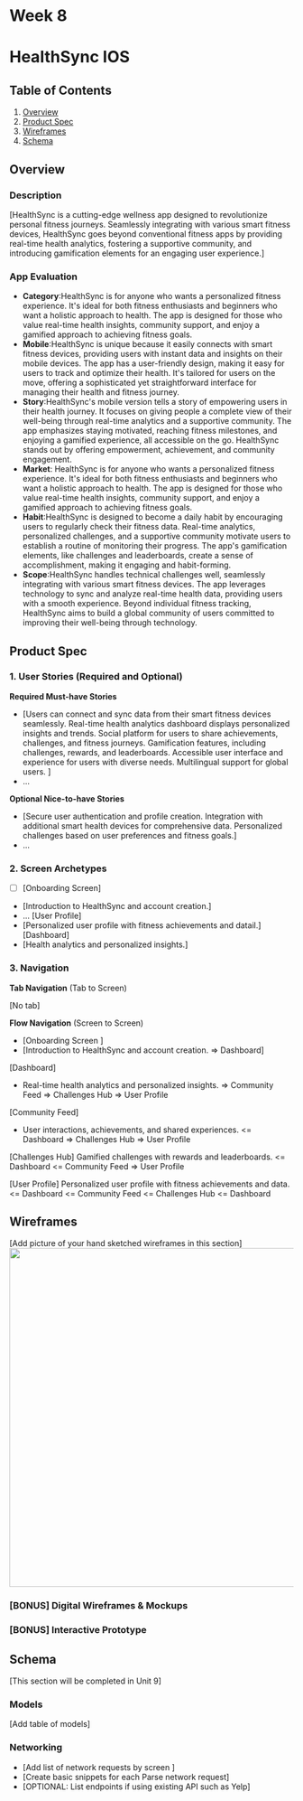 Week 8 
===

# HealthSync IOS

## Table of Contents

1. [Overview](#Overview)
2. [Product Spec](#Product-Spec)
3. [Wireframes](#Wireframes)
4. [Schema](#Schema)

## Overview

### Description

[HealthSync is a cutting-edge wellness app designed to revolutionize personal fitness journeys. Seamlessly integrating with various smart fitness devices, HealthSync goes beyond conventional fitness apps by providing real-time health analytics, fostering a supportive community, and introducing gamification elements for an engaging user experience.]

### App Evaluation

- **Category**:HealthSync is for anyone who wants a personalized fitness experience. It's ideal for both fitness enthusiasts and beginners who want a holistic approach to health. The app is designed for those who value real-time health insights, community support, and enjoy a gamified approach to achieving fitness goals.
- **Mobile**:HealthSync is unique because it easily connects with smart fitness devices, providing users with instant data and insights on their mobile devices. The app has a user-friendly design, making it easy for users to track and optimize their health. It's tailored for users on the move, offering a sophisticated yet straightforward interface for managing their health and fitness journey.
- **Story**:HealthSync's mobile version tells a story of empowering users in their health journey. It focuses on giving people a complete view of their well-being through real-time analytics and a supportive community. The app emphasizes staying motivated, reaching fitness milestones, and enjoying a gamified experience, all accessible on the go. HealthSync stands out by offering empowerment, achievement, and community engagement.
- **Market**: HealthSync is for anyone who wants a personalized fitness experience. It's ideal for both fitness enthusiasts and beginners who want a holistic approach to health. The app is designed for those who value real-time health insights, community support, and enjoy a gamified approach to achieving fitness goals.
- **Habit**:HealthSync is designed to become a daily habit by encouraging users to regularly check their fitness data. Real-time analytics, personalized challenges, and a supportive community motivate users to establish a routine of monitoring their progress. The app's gamification elements, like challenges and leaderboards, create a sense of accomplishment, making it engaging and habit-forming.
- **Scope**:HealthSync handles technical challenges well, seamlessly integrating with various smart fitness devices. The app leverages technology to sync and analyze real-time health data, providing users with a smooth experience. Beyond individual fitness tracking, HealthSync aims to build a global community of users committed to improving their well-being through technology.

## Product Spec

### 1. User Stories (Required and Optional)

**Required Must-have Stories**

* [Users can connect and sync data from their smart fitness devices seamlessly.
Real-time health analytics dashboard displays personalized insights and trends.
Social platform for users to share achievements, challenges, and fitness journeys.
Gamification features, including challenges, rewards, and leaderboards.
Accessible user interface and experience for users with diverse needs.
Multilingual support for global users.
]
* ...

**Optional Nice-to-have Stories**

* [Secure user authentication and profile creation.
Integration with additional smart health devices for comprehensive data.
Personalized challenges based on user preferences and fitness goals.]
* ...

### 2. Screen Archetypes

- [ ] [Onboarding Screen]
* [Introduction to HealthSync and account creation.]
* ...
[User Profile]
* [Personalized user profile with fitness achievements and datail.]
[Dashboard]
* [Health analytics and personalized insights.]

### 3. Navigation

**Tab Navigation** (Tab to Screen)

[No tab]

**Flow Navigation** (Screen to Screen)

- [Onboarding Screen ]
- [Introduction to HealthSync and account creation.
=> Dashboard]

[Dashboard]
- Real-time health analytics and personalized insights.
=> Community Feed
=> Challenges Hub
=> User Profile

[Community Feed]
- User interactions, achievements, and shared experiences.
<= Dashboard
=> Challenges Hub
=> User Profile

[Challenges Hub]
Gamified challenges with rewards and leaderboards.
<= Dashboard
<= Community Feed
=> User Profile

[User Profile]
Personalized user profile with fitness achievements and data.
<= Dashboard
<= Community Feed
<= Challenges Hub
<= Dashboard

## Wireframes

[Add picture of your hand sketched wireframes in this section]
<img src="YOUR_WIREFRAME_IMAGE_URL" width=600>

### [BONUS] Digital Wireframes & Mockups

### [BONUS] Interactive Prototype

## Schema 

[This section will be completed in Unit 9]

### Models

[Add table of models]

### Networking

- [Add list of network requests by screen ]
- [Create basic snippets for each Parse network request]
- [OPTIONAL: List endpoints if using existing API such as Yelp]
